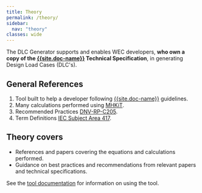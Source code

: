 ```yaml
---
title: Theory
permalink: /theory/
sidebar:
  nav: "theory"
classes: wide
---
```



The DLC Generator supports and enables WEC developers, **who own a copy of the [{{site.doc-name}}]({{site.doc-link}}) Technical Specification**, in generating Design Load Cases (DLC's).

## General References

1. Tool built to help a developer following [{{site.doc-name}}]({{site.doc-link}}) guidelines.
2. Many calculations performed using [MHKiT](https://mhkit-software.github.io/MHKiT/index.html).
3. Recommended Practices [DNV-RP-C205](https://www.dnv.com/oilgas/download/dnv-rp-c205-environmental-conditions-and-environmental-loads.html).
4. Term Definitions [IEC Subject Area 417](https://www.electropedia.org/iev/iev.nsf/index?openform&part=417).


## Theory covers

- References and papers covering the equations and calculations performed.
- Guidance on best practices and recommendations from relevant papers and technical specifications.

See the [tool documentation]({{site.url}}/interface/) for information on using the tool.


